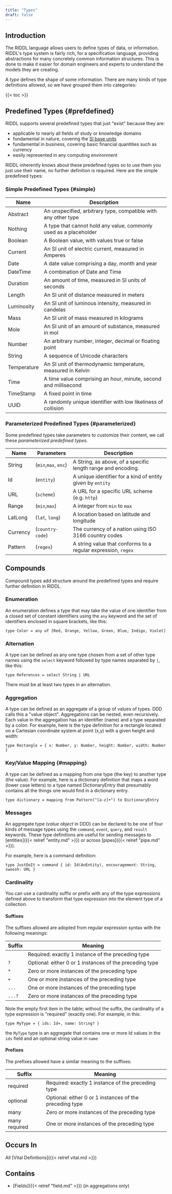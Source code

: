 ```yaml
---
title: "Types"
draft: false
---
```


## Introduction
The RIDDL language allows users to define types of data, or information. RIDDL's
type system is fairly rich, for a specification language, providing 
abstractions for many concretely common information structures. This is done to
make it easier for domain engineers and experts to understand the models they
are creating. 

A *type* defines the shape of some information. There are many kinds of type
definitions allowed, so we have grouped them into categories:

{{< toc >}}

## Predefined Types {#prefdefined}
RIDDL supports several predefined types that just "exist" because they are:
* applicable to nearly all fields of study or knowledge domains
* fundamental in nature, covering the [SI base units](https://en.wikipedia.org/wiki/SI_base_unit)
* fundamental in business, covering basic financial quantities such as currency
* easily represented in any computing environment

RIDDL inherently knows about these predefined types so to use them you just 
use their name, no further definition is required. Here are the 
simple predefined types:

### Simple Predefined Types {#simple}

| Name        | Description                                                       |
|-------------|-------------------------------------------------------------------|
| Abstract    | An unspecified, arbitrary type, compatible with any other type    |
| Nothing     | A type that cannot hold any value, commonly used as a placeholder |
| Boolean     | A Boolean value, with values true or false                        |
| Current     | An SI unit of electric current, measured in Amperes               |
| Date        | A date value comprising a day, month and year                     |
| DateTime    | A combination of Date and Time                                    |
| Duration    | An amount of time, measured in SI units of seconds                |
| Length      | An SI unit of distance measured in meters                         |
| Luminosity  | An SI unit of luminous intensity, measured in candelas            |
| Mass        | An SI unit of mass measured in kilograms                          |
| Mole        | An SI unit of an amount of substance, measured in mol             |
| Number      | An arbitrary number, integer, decimal or floating point           |
| String      | A sequence of Unicode characters                                  |
| Temperature | An SI unit of thermodynamic temperature, measured in Kelvin       |
| Time        | A time value comprising an hour, minute, second and millisecond   |
| TimeStamp   | A fixed point in time                                             |
| UUID        | A randomly unique identifier with low likeliness of collision     |

### Parameterized Predefined Types {#parameterized}
Some predefined types take parameters to customize their content, we 
call these *parameterized predefined types*.

| Name      | Parameters           | Description                                                   |
|-----------|----------------------|---------------------------------------------------------------|
| String    | (`min`,`max`, `enc`) | A String, as above, of a specific length range and encoding.  |
| Id        | (`entity`)           | A unique identifier for a kind of entity given by `entity`    |
| URL       | (`scheme`)           | A URL for a specific URL scheme (e.g. `http`)                 |
| Range     | (`min`,`max`)        | A integer from `min` to `max`                                 |
| LatLong   | (`lat`, `long`)      | A location based on latitude and longitude                    |
| Currency  | (`country-code`)     | The currency of a nation using ISO 3166 country codes         |
| Pattern   | (`regex`)            | A string value that conforms to a regular expression, `regex` |

## Compounds
Compound types add structure around the predefined types and require further
definition in RIDDL.  

### Enumeration
An enumeration defines a type that may take the value of one identifier from a
closed set of constant identifiers using the `any` keyword and the set of
identifiers enclosed in square brackets, like this:
```
type Color = any of [Red, Orange, Yellow, Green, Blue, Indigo, Violet]
```

### Alternation
A type can be defined as any one type chosen from a set of other type names
using the `select` keyword followed by type names separated by `|`, like this:

```
type References = select String | URL
```

There must be at least two types in an alternation.

### Aggregation
A type can be defined as an aggregate of a group of values of types. DDD calls
this a "value object".  Aggregations can be nested, even recursively. Each
value in the aggregation has an identifier (name) and a type separated by a
colon. For example, here is the type definition for a rectangle located on a
Cartesian coordinate system at point (x,y) with a given height and width:
```
type Rectangle = { x: Number, y: Number, height: Number, width: Number }
```

### Key/Value Mapping {#mapping}
A type can be defined as a mapping from one type (the key) to another type
(the value). For example, here is a dictionary definition that maps a word
(lower case letters) to a type named DictionaryEntry that presumably
contains all the things one would find in a dictionary entry.
```riddl
type dictionary = mapping from Pattern("[a-z]+") to DictionaryEntry
```

### Messages
An aggregate type (_value object_ in DDD) can be declared to be one of four
kinds of message types using the `command`, `event`, `query`, and `result`
keywords. These type definitions are useful for sending messages to
[entities]({{< relref "entity.md" >}}) or across 
[pipes]({{< relref "pipe.md" >}}). 

For example, here is a command definition:
```riddl
type JustDoIt = command { id: Id(AnEntity), encouragement: String, swoosh: URL }
```

### Cardinality
You can use a cardinality suffix or prefix with any of the type expressions 
defined above to transform that type expression into the element type of 
a collection.

#### Suffixes
The suffixes allowed are adopted from regular expression syntax with the 
following meanings:

| Suffix | Meaning                                                 |
|--------|---------------------------------------------------------|
 | ` `    | Required: exactly 1 instance of the preceding type      |
| `?`    | Optional: either 0 or 1 instances of the preceding type |
| `*`    | Zero or more instances of the preceding type            |
| `+`    | One or more instances of the preceding type             |
| `...`  | One or more instances of the preceding type             |
| `...?` | Zero or more instances of the preceding type            |

Note the empty first item in the table; without the suffix, the 
cardinality of a type expression is "required" (exactly one).
For example, in this:
```
type MyType = { ids: Id+, name: String? }
```
the `MyType` type is an aggregate that contains one or more Id values
in the `ids` field and an optional string value in `name`

#### Prefixes
The prefixes allowed have a similar meaning to the suffixes:

| Suffix        | Meaning                                                   |
|---------------|-----------------------------------------------------------|
| required      | Required: exactly 1 instance of the preceding type        |
| optional      | Optional: either 0 or 1 instances of the preceding type   |
| many          | Zero or more instances of the preceding type              |
| many required | One or more instances of the preceding type               |

## Occurs In
All [Vital Definitions]({{< relref vital.md >}}) 

## Contains
* [Fields]({{< relref "field.md" >}}) (in aggregations only)
